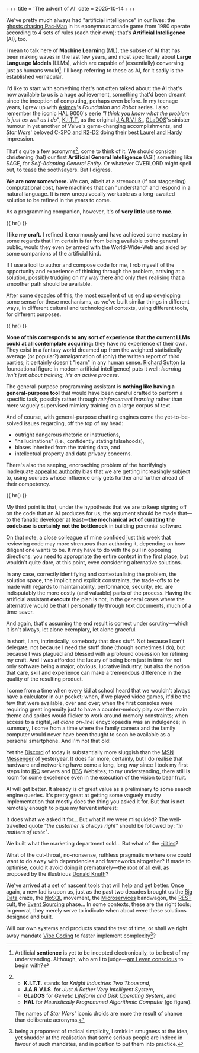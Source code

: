 +++
title = 'The advent of AI'
date = 2025-10-14
+++

We've pretty much always had "artificial intelligence" in our lives: the
[ghosts chasing Pac-Man](https://en.wikipedia.org/wiki/Ghosts_(Pac-Man)) in its
eponymous arcade game from 1980 operate according to 4 sets of rules (each their
own): that's **Artificial Intelligence** (AI), too.

I mean to talk here of **Machine Learning** (ML), the subset of AI that has been
making waves in the last few years, and most specifically about **Large Language
Models** (LLMs), which are capable of (essentially) conversing just as humans
would[^are-we-sentient-yet].  I'll keep referring to these as AI, for it sadly
is the established vernacular.

[^are-we-sentient-yet]: Artificial **sentience** is yet to be incepted
electronically, to be best of my understanding.  Although, who am I to
judge—[am I even conscious](https://en.wikipedia.org/wiki/Consciousness) to
begin with?

<div class="hi">

I'd like to start with something that's not often talked about: the AI
that's now available to us is a huge achievement, something that'd been
dreamt since the inception of computing, perhaps even before.  In my teenage
years, I grew up with [Asimov](https://en.wikipedia.org/wiki/Isaac_Asimov)'s
*Foundation* and *Robot* series.  I also remember the iconic
[HAL 9000](https://en.wikipedia.org/wiki/HAL_9000)'s eerie *"I
think you know what the problem is just as well as I do"*,
[K.I.T.T.](https://en.wikipedia.org/wiki/KITT) as the original
[J.A.R.V.I.S.](https://en.wikipedia.org/wiki/J.A.R.V.I.S.),
[GLaDOS](https://en.wikipedia.org/wiki/GLaDOS)'s sinister humour in yet another
of Valve's game-changing accomplishments, and *Star Wars*' beloved [C-3PO and
R2-D2](https://en.wikipedia.org/wiki/Droid_(Star_Wars)) doing their best [Laurel
and Hardy](https://en.wikipedia.org/wiki/Laurel_and_Hardy) impression.

That's quite a few acronyms[^acronyms], come to think of it.  We should consider
christening (ha!) our first **Artificial General Intelligence** (AGI) something
like SAGE, for *Self-Adapting General Entity*.  Or whatever OVERLORD might spell
out, to tease the soothsayers.  But I digress.

[^acronyms]:
    - **K.I.T.T.** stands for *Knight Industries Two Thousand*,
    - **J.A.R.V.I.S.** for *Just A Rather Very Intelligent System*,
    - **GLaDOS** for *Genetic Lifeform and Disk Operating System*, and
    - **HAL** for *Heuristically Programmed Algorithmic Computer* (go figure).

    The names of *Star Wars*' iconic droids are more the result of chance than
    deliberate acronyms.

**We are now somewhere.**  We can, albeit at a strenuous (if not staggering)
computational cost, have machines that can "understand" and respond in a natural
language.  It is now unequivocally workable as a long-awaited solution to be
refined in the years to come.

</div>

As a programming companion, however, it's of **very little use to me**.

{{ hr() }}

**I like my craft.**  I refined it enormously and have achieved some mastery in
some regards that I'm certain is far from being available to the general public,
would they even by armed with the World-Wide-Web and aided by some companions of
the artificial kind.

<!-- (@/posts/switch-audio-sink-gpt-vs-me). TODO: LINKME -->

If I use a tool to author and compose code for me, I rob myself of the
opportunity and experience of thinking through the problem, arriving at a
solution, possibly trudging on my way there and only *then* realising that a
smoother path should be available.

After some decades of this, the most excellent of us end up developing some
sense for these mechanisms, as we've built similar things in different ways,
in different cultural and technological contexts, using different tools, for
different purposes.

{{ hr() }}

**None of this corresponds to any sort of experience that the current
LLMs could at all contemplate acquiring:** they have no experience of
their own.  They exist in a fantasy world dreamed up from the weighted
statistically average (or popular?) amalgamation of (only) the written report
of third parties; it certainly doesn't "learn" in any human sense.  [Richard
Sutton](https://en.wikipedia.org/wiki/Richard_S._Sutton) (a foundational figure
in modern artificial intelligence) puts it well: *learning isn't just about
training, it's an active process*.

The general-purpose programming assistant is **nothing like having a
general-purpose tool** that would have been careful crafted to perform a
specific task, possibly rather through *reinforcement learning* rather than mere
vaguely supervised mimicry training on a large corpus of text.

And of course, with general-purpose chatting engines come the yet-to-be-solved
issues regarding, off the top of my head:

- outright dangerous rhetoric or instructions,
- "hallucinations" (i.e., confidently stating falsehoods),
- biases inherited from the training data, and
- intellectual property and data privacy concerns.

There's also the seeping, encroaching problem of the horrifyingly inadequate
[appeal to authority](https://en.wikipedia.org/wiki/Argument_from_authority)
bias that we are getting increasingly subject to, using sources whose influence
only gets further and further ahead of their competency.

{{ hr() }}

My third point is that, under the hypothesis that we are to keep signing off on
the code that an AI produces for us, the argument should be made that—to the
fanatic developer at least—**the mechanical act of curating the codebase is
certainly not the bottleneck** in building perennial software.

On that note, a close colleague of mine confided just this week that reviewing
code may more strenuous than authoring it, depending on how diligent one wants
to be.  It may have to do with the pull in opposing directions: you need to
appropriate the entire context in the first place, but wouldn't quite dare, at
this point, even considering alternative solutions.

In any case, correctly identifying and contextualising the problem, the
solution space, the implicit and explicit constraints, the trade-offs to
be made with regards to maintainability, performance, security, etc. are
indisputably the more costly (and valuable) parts of the process.  Having the
artificial assistant **execute** the plan is not, in the general cases where the
alternative would be that I personally fly through text documents, much of a
time-saver.

And again, that's assuming the end result is correct under scrutiny—which it
isn't always, let alone exemplary, let alone graceful.

<div class="hi">

In short, I am, intrinsically, somebody that does stuff.  Not because I can't
delegate, not because I need the stuff done (though sometimes I do), but because
I was plagued and blessed with a profound obsession for refining my craft.  And
I was afforded the luxury of being born just in time for not only software being
a major, obvious, lucrative industry, but also the notion that care, skill and
experience can make a tremendous difference in the quality of the resulting
product.

I come from a time when every kid at school heard that we wouldn't always have a
calculator in our pocket; when, if we played video games, it'd be the few that
were available, over and over; when the first consoles were requiring great
ingenuity just to have a counter-melody play over the main theme and sprites
would flicker to work around memory constraints; when access to a digital, *let
alone on-line!* encyclopaedia was an indulgence; in summary, I come from a time
where the family camera and the family computer would never have been thought to
soon be available as a personal smartphone.  And I'm not that old!

Yet the [Discord](https://en.wikipedia.org/wiki/Discord)
of today is substantially more sluggish than the [MSN
Messenger](https://en.wikipedia.org/wiki/MSN_Messenger) of
yesteryear.  It does far more, certainly, but I do realise that
hardware and networking have come a long, long way since I took my
first steps into [IRC](https://en.wikipedia.org/wiki/IRC) servers and
[BBS](https://en.wikipedia.org/wiki/Bulletin_board_system) Websites; to my
understanding, there still is room for some excellence even in the execution of
the vision to bear fruit.

</div>

AI will get better.  It already is of great value as a preliminary to some
search engine queries.  It's pretty great at getting some vaguely mushy
implementation that mostly does the thing you asked it for.  But that is not
remotely enough to pique my fervent interest:

It does what we asked it for...  But what if we were misguided?  The
well-travelled quote *"the customer is always right"* should be followed by:
*"in matters of taste"*.

We built what the marketing department sold...  But what of the
[-ilities](https://en.wikipedia.org/wiki/List_of_system_quality_attributes)?

What of the cut-throat, no-nonsense, ruthless pragmatism where one could
want to do away with dependencies and frameworks altogether?  If made
to optimise, could it avoid doing it prematurely—the [root of all
evil](https://en.wikipedia.org/wiki/Program_optimization), as proposed by the
illustrious [Donald Knuth](https://en.wikipedia.org/wiki/Donald_Knuth)?

We've arrived at a set of nascent tools that will help and get
better.  Once again, a new fad is upon us, just as the past two decades
brought us the [Big Data](https://en.wikipedia.org/wiki/Big_data)
craze, the [NoSQL](https://en.wikipedia.org/wiki/NoSQL) movement, the
[Microservices](https://en.wikipedia.org/wiki/Microservices) bandwagon,
the [REST](https://en.wikipedia.org/wiki/REST) cult, the [Event
Sourcing](https://en.wikipedia.org/wiki/Event-driven_architecture) phase...
In some contexts, these are the right tools; in general, they merely serve to
indicate when about were these solutions designed and built.

Will our own systems and products stand the test of time, or shall we right
away mandate [Vibe Coding](https://en.wikipedia.org/wiki/Vibe_coding) to faster
implement complexity[^faster-implement-complexity]?

[^faster-implement-complexity]: being a proponent of radical simplicity, I
smirk in smugness at the idea, yet shudder at the realisation that some serious
people are indeed in favour of such mandates, and in position to put them into
practice.
